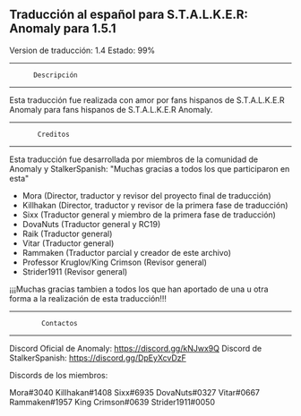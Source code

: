   Traducción al español para S.T.A.L.K.E.R: Anomaly para 1.5.1
-------------------------------------------------------
Version de traducción: 1.4
Estado: 99%
_________________________________
          Descripción
---------------------------------
Esta traducción fue realizada con amor por fans hispanos de S.T.A.L.K.E.R Anomaly para fans hispanos de S.T.A.L.K.E.R Anomaly.

_________________________________
           Creditos
---------------------------------
Esta traducción fue desarrollada por miembros de la comunidad de Anomaly y StalkerSpanish: "Muchas gracias a todos los que participaron en esta"

- Mora (Director, traductor y revisor del proyecto final de traducción)
- Killhakan (Director, traductor y revisor de la primera fase de traducción)
- Sixx (Traductor general y miembro de la primera fase de traducción)
- DovaNuts (Traductor general y RC19)
- Raik (Traductor general)
- Vitar (Traductor general)
- Rammaken (Traductor parcial y creador de este archivo)
- Professor Kruglov/King Crimson (Revisor general)
- Strider1911 (Revisor general) 

¡¡¡Muchas gracias tambien a todos los que han aportado de una u otra forma a la realización de esta traducción!!!

_________________________________
            Contactos
---------------------------------

Discord Oficial de Anomaly: https://discord.gg/kNJwx9Q
Discord de StalkerSpanish: https://discord.gg/DpEyXcvDzF

Discords de los miembros:

Mora#3040
Killhakan#1408
Sixx#6935
DovaNuts#0327
Vitar#0667
Rammaken#1957
King Crimson#0639
Strider1911#0050
